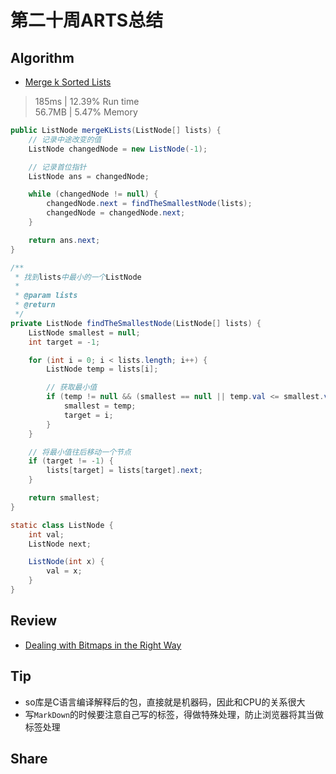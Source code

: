 # 第二十周ARTS总结
## Algorithm
- [Merge k Sorted Lists](https://leetcode.com/problems/merge-k-sorted-lists/)
> 185ms | 12.39% Run time  
> 56.7MB | 5.47% Memory
```java
public ListNode mergeKLists(ListNode[] lists) {
    // 记录中途改变的值
    ListNode changedNode = new ListNode(-1);

    // 记录首位指针
    ListNode ans = changedNode;

    while (changedNode != null) {
        changedNode.next = findTheSmallestNode(lists);
        changedNode = changedNode.next;
    }

    return ans.next;
}

/**
 * 找到lists中最小的一个ListNode
 *
 * @param lists
 * @return
 */
private ListNode findTheSmallestNode(ListNode[] lists) {
    ListNode smallest = null;
    int target = -1;

    for (int i = 0; i < lists.length; i++) {
        ListNode temp = lists[i];

        // 获取最小值
        if (temp != null && (smallest == null || temp.val <= smallest.val)) {
            smallest = temp;
            target = i;
        }
    }

    // 将最小值往后移动一个节点
    if (target != -1) {
        lists[target] = lists[target].next;
    }

    return smallest;
}

static class ListNode {
    int val;
    ListNode next;

    ListNode(int x) {
        val = x;
    }
}
```
## Review
- [Dealing with Bitmaps in the Right Way](https://proandroiddev.com/image-decoding-bitmaps-android-c039790ee07e)

## Tip
+ so库是C语言编译解释后的包，直接就是机器码，因此和CPU的关系很大
+ 写`MarkDown`的时候要注意自己写的标签，得做特殊处理，防止浏览器将其当做标签处理
  
## Share